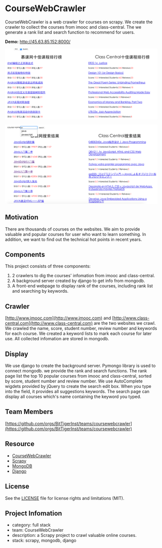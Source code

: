 # CourseWebCrawler
CourseWebCrawler is a web crawler for courses on scrapy. We create the crawler to collect the courses from imooc and class-central. The we generate a rank list and search function to recommend for users.

**Demo:** http://45.63.85.152:8000/

![](./img/rank.png)

![](./img/search.png)

## Motivation

There are thousands of courses on the websites. We aim to provide valuable and popular courses for user who want to learn something. In addition, we want to find out the technical hot points in recent years.

## Components

 This project consists of three components:

1. 2 crawlers to dig the courses' infomation from imooc and class-central.
2. A background server created by django to get info from mongodb.
3. A front-end webpage to display rank of the courses, including rank list and searching by keywords.

## Crawler

[http://www.imooc.com](http://www.imooc.com) and [http://www.class-central.com](http://www.class-central.com) are the two websites we crawl. We crawled the name, score, student number, review number and keywords for each course. We created a keyword lists to mark each course for later use. All collected infomation are stored in mongodb.

## Display

We use django to create the background server. Pymongo library is used to connect mongodb. we provide the rank and search functions. The rank page list the top 10 popular courses from imooc and class-central, sorted by score, student number and review number. We use AutoComplete wigdets provided by jQuery to create the search edit box. When you type into the field, it provides all suggestions keywords. The search page can display all courses which's name containing the keyword you typed.

## Team Members

[https://github.com/orgs/BitTigerInst/teams/coursewebcrawler](https://github.com/orgs/BitTigerInst/teams/coursewebcrawler)

## Resource

- [CourseWebCrawler](https://github.com/BitTigerInst/CourseWebCrawler)
- [Scrapy](http://scrapy.org/)
- [MongoDB](https://www.mongodb.com/)
- [Django](https://www.djangoproject.com/)

## License

See the [LICENSE](LICENSE) file for license rights and limitations (MIT).

## Project Infomation

- category: full stack
- team: CourseWebCrawler
- description: a Scrapy project to crawl valuable online courses.
- stack: scrapy, mongodb, django









